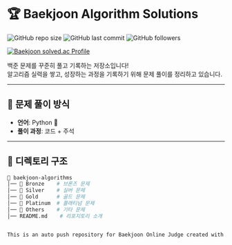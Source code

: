 # 🏆 Baekjoon Algorithm Solutions

![GitHub repo size](https://img.shields.io/github/repo-size/KimSooHyo/Algorithm?color=blue)
![GitHub last commit](https://img.shields.io/github/last-commit/KimSooHyo/Algorithm)
![GitHub followers](https://img.shields.io/github/followers/KimSooHyo?style=social)

[![Baekjoon solved.ac Profile](http://mazassumnida.wtf/api/v2/generate_badge?boj=smox_i)](https://solved.ac/smox_i)


백준 문제를 꾸준히 풀고 기록하는 저장소입니다!  
알고리즘 실력을 쌓고, 성장하는 과정을 기록하기 위해 문제 풀이를 정리하고 있습니다.  


---

## 📖 문제 풀이 방식
- **언어**: Python 🐍 
- **풀이 과정**: 코드 + 주석

---

## 📂 디렉토리 구조
```bash
📂 baekjoon-algorithms
│── 📂 Bronze    # 브론즈 문제
│── 📂 Silver    # 실버 문제
│── 📂 Gold      # 골드 문제
│── 📂 Platinum  # 플래티넘 문제
│── 📂 Others    # 기타 문제
│── README.md    # 리포지토리 소개


This is an auto push repository for Baekjoon Online Judge created with [BaekjoonHub](https://github.com/BaekjoonHub/BaekjoonHub).
